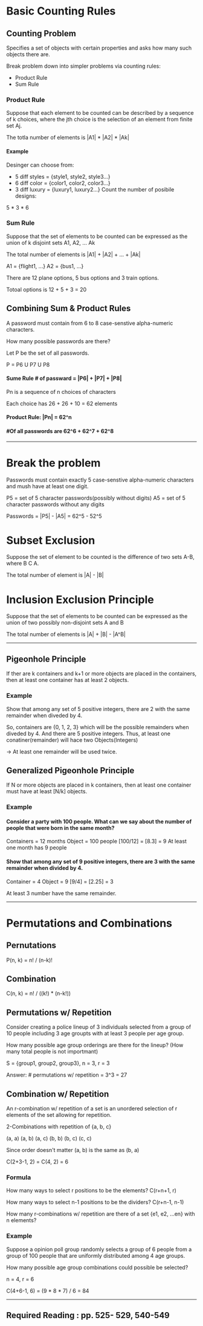 # Basic Counting Rules

## Counting Problem
Specifies a set of objects with certain properties and asks how many such objects there are.

Break problem down into simpler problems via counting rules:
- Product Rule
- Sum Rule

### Product Rule
Suppose that each element to be counted can be described by a sequence of k choices, where the jth choice is the selection of an element from finite set Aj.

The totla number of elements is |A1| * |A2| * |Ak|

#### Example
Desinger can choose from:
- 5 diff styles = {style1, style2, style3...}
- 6 diff color = {color1, color2, color3...}
- 3 diff luxury = {luxury1, luxury2...}
Count the number of posibile designs:

5 * 3 * 6


### Sum Rule
Suppose that the set of elements to be counted can be expressed as the union of k disjoint sets A1, A2, ... Ak

The total number of elements is |A1| + |A2| + ... + |Ak|

A1 = {flight1, ...}
A2 = {bus1, ...}

There are 12 plane options, 5 bus options and 3 train options.

Totoal options is 12 + 5 + 3 = 20


## Combining Sum & Product Rules

A password must contain from 6 to 8 case-senstive alpha-numeric characters.

How many possible passwords are there?

Let P be the set of all passwords.

P = P6 U P7 U P8

#### Sume Rule # of passward = |P6| + |P7| + |P8|

Pn is a sequence of n choices of characters

Each choice has 26 + 26 + 10 = 62 elements

#### Product Rule: |Pn| = 62^n

#### #Of all passwords are 62^6 + 62^7 + 62^8

***

# Break the problem
Passwords must contain exactly 5 case-senstive alpha-numeric
characters and mush have at least one digit.

P5 = set of 5 character passwords(possibly without digits)
A5 = set of 5 character passwords without any digits

Passwords = |P5| - |A5| = 62^5 - 52^5


# Subset Exclusion
Suppose the set of element to be counted is the difference of two sets A-B, where B C A.

The total number of element is |A| - |B|


# Inclusion Exclusion Principle
Suppose that the set of elements to be counted can be expressed as the union of two possibly non-disjoint sets A and B

The total number of elements is |A| + |B| - |A^B|


***
## Pigeonhole Principle

If ther are k containers and k+1 or more objects are placed in the containers, then at least one container has at least 2 objects.


### Example

Show that among any set of 5 positive integers, there are 2 with the same remainder when diveded by 4.

So, containers are {0, 1, 2, 3} which will be the possible remainders when diveded by 4.
And there are 5 positive integers. Thus, at least one conatiner(remainder) will hace two Objects(Integers)

-> At least one remainder will be used twice.

## Generalized Pigeonhole Principle

If N or more objects are placed in k containers, then at least one container must have at least [N/k] objects.

### Example

#### Consider a party with 100 people. What can we say about the number of people that were born in the same month?

Containers = 12 months
Object = 100 people
[100/12] = [8.3] = 9
At least one month has 9 people


#### Show that among any set of 9 positive integers, there are 3 with the same remainder when divided by 4.

Container = 4
Object = 9
[9/4] = [2.25] = 3

At least 3 number have the same remainder. 

***

# Permutations and Combinations

## Pernutations

P(n, k) = n! / (n-k)!

## Combination

C(n, k) = n! / ((k!) * (n-k!))

## Permutations w/ Repetition
Consider creating a police lineup of 3 individuals selected from a group of 10 people including 3 age groupts with at least 3 people per age group.

How many possible age group orderings are there for the lineup?
(How many total people is not importmant)

S = {group1, group2, group3}, n = 3, r = 3

Answer: # permutations w/ repetition = 3^3 = 27

## Combination w/ Repetition

An r-combination w/ repetition of a set is an unordered selection of r elements of the set allowing for repetition.

2-Combinations with repetition of {a, b, c}

(a, a) (a, b) (a, c) (b, b) (b, c) (c, c)

Since order doesn't matter (a, b) is the same as (b, a)


C(2+3-1, 2) = C(4, 2) = 6

### Formula

How many ways to select r positions to be the elements?
C(r+n+1, r)

How many ways to select n-1 positions to be the dividers?
C(r+n-1, n-1)

How many r-combinations w/ repetition are there of a set {e1, e2, ...en} with n elements?


### Example
Suppose a opinion poll group randomly selects a group of 6 people from a group of 100 people that are uniformly distributed among 4 age groups.

How many possible age group combinations could possible be selected?

n = 4, r = 6

C(4+6-1, 6) = (9 * 8 * 7) / 6 = 84 




***

## Required Reading : pp. 525- 529, 540-549 
